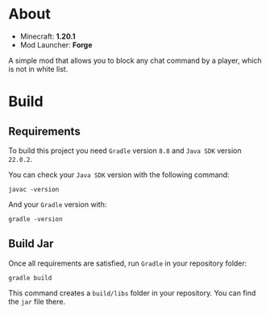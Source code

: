 # About

* Minecraft: **1.20.1**
* Mod Launcher: **Forge**

A simple mod that allows you to block any chat command by a player, which is not in white list.

# Build
## Requirements
To build this project you need `Gradle` version `8.8` and `Java SDK` version `22.0.2`.

You can check your `Java SDK` version with the following command:
```
javac -version
```
And your `Gradle` version with:
```
gradle -version
```

## Build Jar
Once all requirements are satisfied, run `Gradle` in your repository folder:
```
gradle build
```
This command creates a `build/libs` folder in your repository. You can find the `jar` file there.
